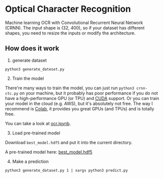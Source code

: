 # Optical Character Recognition

Machine learning OCR with Convolutional Recurrent Neural Network (CRNN).
The input shape is (32, 400), so if your dataset has different shapes,
you need to resize the inputs or modify the architecture.

## How does it work

1. generate dataset

```
python3 generate_dateset.py
```

2. Train the model

There're many ways to train the model, you can just run `python3 crnn-ctc.py` on your machine,
but it probably has poor performance if you do not have a high-performance GPU (or TPU) and [CUDA](https://www.tensorflow.org/install/gpu) support.
Or you can train your model in the cloud (e.g. AWS), but it's absolutely not free.
The way I recommend is [Colab](https://colab.research.google.com/), it provides you great 
GPUs (and TPUs) and is totally free.

You can take a look at [ocr.ipynb](./ocr.ipynb).

3. Load pre-trained model

Download `best_model.hdf5` and put it into the current directory.

A pre-trained model here: [best_model.hdf5](https://drive.google.com/open?id=1QlE4qsSB2hARdHv3yWxoPirDHp9m6V7K)

4. Make a prediction
```
python3 generate_dataset.py 1 | xargs python3 predict.py
```
